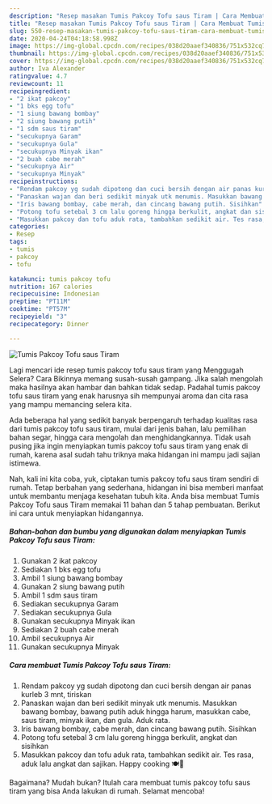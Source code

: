 ```yaml
---
description: "Resep masakan Tumis Pakcoy Tofu saus Tiram | Cara Membuat Tumis Pakcoy Tofu saus Tiram Yang Lezat Sekali"
title: "Resep masakan Tumis Pakcoy Tofu saus Tiram | Cara Membuat Tumis Pakcoy Tofu saus Tiram Yang Lezat Sekali"
slug: 550-resep-masakan-tumis-pakcoy-tofu-saus-tiram-cara-membuat-tumis-pakcoy-tofu-saus-tiram-yang-lezat-sekali
date: 2020-04-24T04:18:58.998Z
image: https://img-global.cpcdn.com/recipes/038d20aaef340836/751x532cq70/tumis-pakcoy-tofu-saus-tiram-foto-resep-utama.jpg
thumbnail: https://img-global.cpcdn.com/recipes/038d20aaef340836/751x532cq70/tumis-pakcoy-tofu-saus-tiram-foto-resep-utama.jpg
cover: https://img-global.cpcdn.com/recipes/038d20aaef340836/751x532cq70/tumis-pakcoy-tofu-saus-tiram-foto-resep-utama.jpg
author: Iva Alexander
ratingvalue: 4.7
reviewcount: 11
recipeingredient:
- "2 ikat pakcoy"
- "1 bks egg tofu"
- "1 siung bawang bombay"
- "2 siung bawang putih"
- "1 sdm saus tiram"
- "secukupnya Garam"
- "secukupnya Gula"
- "secukupnya Minyak ikan"
- "2 buah cabe merah"
- "secukupnya Air"
- "secukupnya Minyak"
recipeinstructions:
- "Rendam pakcoy yg sudah dipotong dan cuci bersih dengan air panas kurleb 3 mnt, tiriskan"
- "Panaskan wajan dan beri sedikit minyak utk menumis. Masukkan bawang bombay, bawang putih aduk hingga harum, masukkan cabe, saus tiram, minyak ikan, dan gula. Aduk rata."
- "Iris bawang bombay, cabe merah, dan cincang bawang putih. Sisihkan"
- "Potong tofu setebal 3 cm lalu goreng hingga berkulit, angkat dan sisihkan"
- "Masukkan pakcoy dan tofu aduk rata, tambahkan sedikit air. Tes rasa, aduk lalu angkat dan sajikan. Happy cooking 🍽🤗"
categories:
- Resep
tags:
- tumis
- pakcoy
- tofu

katakunci: tumis pakcoy tofu 
nutrition: 167 calories
recipecuisine: Indonesian
preptime: "PT11M"
cooktime: "PT57M"
recipeyield: "3"
recipecategory: Dinner

---
```



![Tumis Pakcoy Tofu saus Tiram](https://img-global.cpcdn.com/recipes/038d20aaef340836/751x532cq70/tumis-pakcoy-tofu-saus-tiram-foto-resep-utama.jpg)

Lagi mencari ide resep tumis pakcoy tofu saus tiram yang Menggugah Selera? Cara Bikinnya memang susah-susah gampang. Jika salah mengolah maka hasilnya akan hambar dan bahkan tidak sedap. Padahal tumis pakcoy tofu saus tiram yang enak harusnya sih mempunyai aroma dan cita rasa yang mampu memancing selera kita.

Ada beberapa hal yang sedikit banyak berpengaruh terhadap kualitas rasa dari tumis pakcoy tofu saus tiram, mulai dari jenis bahan, lalu pemilihan bahan segar, hingga cara mengolah dan menghidangkannya. Tidak usah pusing jika ingin menyiapkan tumis pakcoy tofu saus tiram yang enak di rumah, karena asal sudah tahu triknya maka hidangan ini mampu jadi sajian istimewa.




Nah, kali ini kita coba, yuk, ciptakan tumis pakcoy tofu saus tiram sendiri di rumah. Tetap berbahan yang sederhana, hidangan ini bisa memberi manfaat untuk membantu menjaga kesehatan tubuh kita. Anda bisa membuat Tumis Pakcoy Tofu saus Tiram memakai 11 bahan dan 5 tahap pembuatan. Berikut ini cara untuk menyiapkan hidangannya.

<!--inarticleads1-->

##### Bahan-bahan dan bumbu yang digunakan dalam menyiapkan Tumis Pakcoy Tofu saus Tiram:

1. Gunakan 2 ikat pakcoy
1. Sediakan 1 bks egg tofu
1. Ambil 1 siung bawang bombay
1. Gunakan 2 siung bawang putih
1. Ambil 1 sdm saus tiram
1. Sediakan secukupnya Garam
1. Sediakan secukupnya Gula
1. Gunakan secukupnya Minyak ikan
1. Sediakan 2 buah cabe merah
1. Ambil secukupnya Air
1. Gunakan secukupnya Minyak




<!--inarticleads2-->

##### Cara membuat Tumis Pakcoy Tofu saus Tiram:

1. Rendam pakcoy yg sudah dipotong dan cuci bersih dengan air panas kurleb 3 mnt, tiriskan
1. Panaskan wajan dan beri sedikit minyak utk menumis. Masukkan bawang bombay, bawang putih aduk hingga harum, masukkan cabe, saus tiram, minyak ikan, dan gula. Aduk rata.
1. Iris bawang bombay, cabe merah, dan cincang bawang putih. Sisihkan
1. Potong tofu setebal 3 cm lalu goreng hingga berkulit, angkat dan sisihkan
1. Masukkan pakcoy dan tofu aduk rata, tambahkan sedikit air. Tes rasa, aduk lalu angkat dan sajikan. Happy cooking 🍽🤗




Bagaimana? Mudah bukan? Itulah cara membuat tumis pakcoy tofu saus tiram yang bisa Anda lakukan di rumah. Selamat mencoba!

